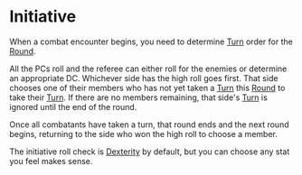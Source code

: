 # Initiative

When a combat encounter begins, you need to determine [Turn](Turn.md) order for the [Round](Round.md).

All the PCs roll and the referee can either roll for the enemies or determine an appropriate DC. Whichever side has the high roll goes first. That side chooses one of their members who has not yet taken a [Turn](Turn.md) this [Round](Round.md) to take their [Turn](Turn.md). If there are no members remaining, that side's [Turn](Turn.md) is ignored until the end of the round. 

Once all combatants have taken a turn, that round ends and the next round begins, returning to the side who won the high roll to choose a member.

The initiative roll check is [Dexterity](../Player%20Character%20Components/Chosen%20Statistics/Dexterity.md) by default, but you can choose any stat you feel makes sense.
